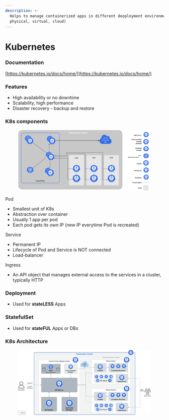 ```yaml
---
description: >-
  Helps to manage containerized apps in different deoployment environments (e.g.
  physical, virtual, cloud)
---
```


# Kubernetes

### Documentation

[https://kubernetes.io/docs/home/](https://kubernetes.io/docs/home/)

### Features

* High availability or no downtime
* Scalability, high performance
* Disaster recovery - backup and restore



### K8s components

<figure><img src=".gitbook/assets/image (12).png" alt=""><figcaption></figcaption></figure>

Pod

* Smallest unit of K8s
* Abstraction over container
* Usually 1 app per pod
* Each pod gets its own IP (new IP everytime Pod is recreated)

Service

* Permanent IP
* Lifecycle of Pod and Service is NOT connected
* Load-balancer

Ingress

* An API object that manages external access to the services in a cluster, typically HTTP

### Deployment

* Used for **stateLESS** Apps

### StatefulSet

* Used for **stateFUL** Apps or DBs

### K8s Architecture

<figure><img src=".gitbook/assets/image (2).png" alt=""><figcaption></figcaption></figure>
